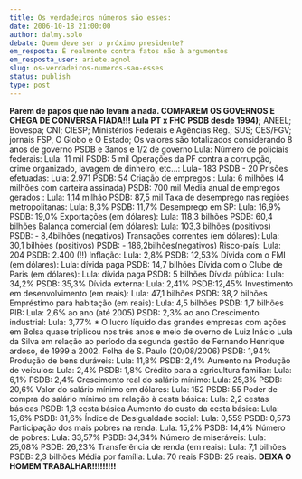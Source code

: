 ```yaml
---
title: Os verdadeiros números são esses:
date: 2006-10-18 21:00:00
author: dalmy.solo
debate: Quem deve ser o próximo presidente?
em_resposta: É realmente contra fatos não à argumentos
em_resposta_user: ariete.agnol
slug: os-verdadeiros-numeros-sao-esses
status: publish 
type: post
---
```


**Parem de papos que não levam a nada. COMPAREM OS GOVERNOS E CHEGA DE CONVERSA FIADA!!! Lula PT x FHC PSDB desde 1994);** ANEEL; Bovespa; CNI; CIESP; Ministérios Federais e Agências Reg.; SUS; CES/FGV; jornais FSP, O Globo e O Estado; Os valores são totalizados considerando 8 anos de governo PSDB e 3anos e 1/2 de governo Lula: Número de policiais federais: Lula: 11 mil PSDB: 5 mil Operações da PF contra a corrupção, crime organizado, lavagem de dinheiro, etc...: Lula- 183 PSDB - 20 Prisões efetuadas: Lula: 2.971 PSDB: 54 Criação de empregos : Lula: 6 milhões (4 milhões com carteira assinada) PSDB: 700 mil Média anual de empregos gerados : Lula: 1,14 milhão PSDB: 87,5 mil Taxa de desemprego nas regiões metropolitanas: Lula: 8,3% PSDB: 11,7% Desemprego em SP: Lula: 16,9% PSDB: 19,0% Exportações (em dólares): Lula: 118,3 bilhões PSDB: 60,4 bilhões Balança comercial (em dólares): Lula: 103,3 bilhões (positivos) PSDB: - 8,4bilhões (negativos) Transações correntes (em dólares): Lula: 30,1 bilhões (positivos) PSDB: - 186,2bilhões(negativos) Risco-país: Lula: 204 PSDB: 2.400 (!!) Inflação: Lula: 2,8% PSDB: 12,53% Dívida com o FMI (em dólares): Lula: dívida paga PSDB: 14,7 bilhões Dívida com o Clube de Paris (em dólares): Lula: dívida paga PSDB: 5 bilhões Dívida pública: Lula: 34,2% PSDB: 35,3% Dívida externa: Lula: 2,41% PSDB:12,45% Investimento em desenvolvimento (em reais): Lula: 47,1 bilhões PSDB: 38,2 bilhões Empréstimo para habitação (em reais): Lula: 4,5 bilhões PSDB: 1,7 bilhões PIB: Lula: 2,6% ao ano (até 2005) PSDB: 2,3% ao ano Crescimento industrial: Lula: 3,77% \* O lucro líquido das grandes empresas com ações em Bolsa quase triplicou nos três anos e meio de overno de Luiz Inácio Lula da Silva em relação ao período da segunda gestão de Fernando Henrique ardoso, de 1999 a 2002. Folha de S. Paulo (20/08/2006) PSDB: 1,94% Produção de bens duráveis: Lula: 11,8% PSDB: 2,4% Aumento na Produção de veículos: Lula: 2,4% PSDB: 1,8% Crédito para a agricultura familiar: Lula: 6,1% PSDB: 2,4% Crescimento real do salário mínimo: Lula: 25,3% PSDB: 20,6% Valor do salário mínimo em dólares: Lula: 152 PSDB: 55 Poder de compra do salário mínimo em relação à cesta básica: Lula: 2,2 cestas básicas PSDB: 1,3 cesta básica Aumento do custo da cesta básica: Lula: 15,6% PSDB: 81,6% Índice de Desigualdade social: Lula: 0,559 PSDB: 0,573 Participação dos mais pobres na renda: Lula: 15,2% PSDB: 14,4% Número de pobres: Lula: 33,57% PSDB: 34,34% Número de miseráveis: Lula: 25,08% PSDB: 26,23% Transferência de renda (em reais): Lula: 7,1 bilhões PSDB: 2,3 bilhões Média por família: Lula: 70 reais PSDB: 25 reais. **DEIXA O HOMEM TRABALHAR!!!!!!!!!**

